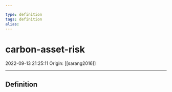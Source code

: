 ```yaml
---

type: definition
tags: definition
alias:
---
```


# carbon-asset-risk

2022-09-13 21:25:11
Origin: [[sarang2016]]

---

## Definition

